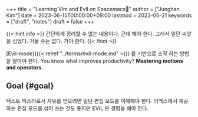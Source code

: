 +++
title = "Learning Vim and Evil on Spacemacs🌱"
author = ["Junghan Kim"]
date = 2023-06-15T00:00:00+09:00
lastmod = 2023-06-21
keywords = ["draft", "notes"]
draft = false
+++

{{< hint info >}}
간단하게 정리할 수 없는 내용이다. 근데 해야 한다. 그래서 일단 씨앗을 심었다.
거둘 수는 없다. 가야 한다.
{{< /hint >}}

<!--more-->

[Evil-mode]({{< relref "../terms/evil-mode.md" >}}) 를 기반으로 조작 하는 방법을 알아야 한다.
You know what improves productivity? **Mastering motions and operators.**


## Goal {#goal}

텍스트 마스터로서 자유를 얻으려면 일단 편집 모드를 이해해야 한다. 이맥스에서
제공하는 편집 모드를 섞어 쓰는 것도 좋지만 EVIL 은 경험을 해야 한다.
